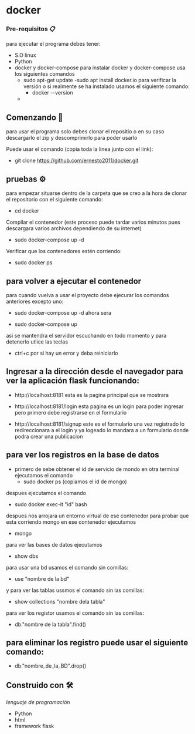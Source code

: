 # docker

 ### Pre-requisitos 📋
 para ejecutar el programa debes tener:
 * S.O linux  
 * Python
 * docker y docker-compose
      para instalar docker y docker-compose usa los siguientes comandos
      - sudo apt-get update
      -sudo apt install docker.io
      para verificar la versión o si realmente se ha instalado usamos el siguiente comando:
         - docker --version
      -

 ## Comenzando 🚀
 para usar el programa solo debes clonar el repositio o en su caso descargarlo el zip y descomprimirlo para poder usarlo
 
 Puede usar el comando (copia toda la linea junto con el link):
  - git clone https://github.com/ernesto2011/docker.git
   
## pruebas ⚙️
 para empezar situarse dentro de la carpeta que se creo a la hora de clonar el repositorio con el siguiente comando:
 - cd docker
 
 Compilar el contenedor (este proceso puede tardar varios minutos pues descargara varios archivos dependiendo de su internet)
- sudo docker-compose up -d

Verificar que los contenedores estén corriendo:
- sudo docker ps


## para volver a ejecutar el contenedor
para cuando vuelva a usar el proyecto debe ejecurar los comandos anteriores excepto uno:
- sudo docker-compose up -d
ahora sera

- sudo docker-compose up

asi se mantendra el servidor escuchando en todo momento y para detenerlo utlice las teclas
- ctrl+c
por si hay un error y deba reiniciarlo

## Ingresar a la dirección desde el navegador para ver la aplicación flask funcionando:
- http://localhost:8181
 esta es la pagina principal que se mostrara

- http://localhost:8181/login
 esta pagina es un login para poder ingresar pero primero debe registrarse en el formulario
 
- http://localhost:8181/signup
este es el formulario una vez registrado lo redireccionara a el login y ya logeado lo mandara a un formulario donde podra crear una publicacion

## para ver los registros en la base de datos
* primero de sebe obtener el id de servicio de mondo en otra terminal ejecutamos el comando 
  - sudo docker ps (copiamos el id de mongo)
  
 despues ejecutamos el comando
  - sudo docker exec-it "id" bash
 
 despues nos arrojara un entorno virtual de ese contenedor para probar que esta corriendo mongo en ese contenedor ejecutamos
  - mongo
  
 para ver las bases de datos ejecutamos 
  - show dbs
  
 para usar una bd usamos el comando sin comillas:
  - use "nombre de la bd"
 
 y para ver las tablas ussmos el comando sin las comillas:
  - show collections "nombre dela tabla"
 
 para ver los registor usamos el comando sin las comillas:
  - db."nombre de la tabla".find()
  
  
 ## para eliminar los registro puede usar el siguiente comando:
  - db."nombre_de_la_BD".drop()
  
  




## Construido con 🛠️

_lenguaje de programación_

* Python
* html
* framework flask
